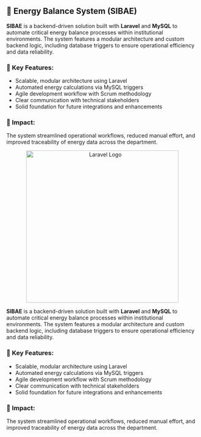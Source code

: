 <h2>🧮 Energy Balance System (SIBAE)</h2>

<p>
  <strong>SIBAE</strong> is a backend-driven solution built with <strong>Laravel</strong> and <strong>MySQL</strong> to automate critical energy balance processes within institutional environments.
  The system features a modular architecture and custom backend logic, including database triggers to ensure operational efficiency and data reliability.
</p>

<h3>🔧 Key Features:</h3>
<ul>
  <li>Scalable, modular architecture using Laravel</li>
  <li>Automated energy calculations via MySQL triggers</li>
  <li>Agile development workflow with Scrum methodology</li>
  <li>Clear communication with technical stakeholders</li>
  <li>Solid foundation for future integrations and enhancements</li>
</ul>

<h3>🚀 Impact:</h3>
<p>
  The system streamlined operational workflows, reduced manual effort, and improved traceability of energy data across the department.
</p>



<p align="center"><a href="https://laravel.com" target="_blank"><img src="https://raw.githubusercontent.com/laravel/art/master/logo-lockup/5%20SVG/2%20CMYK/1%20Full%20Color/laravel-logolockup-cmyk-red.svg" width="400" alt="Laravel Logo"></a></p>

<p>
  <strong>SIBAE</strong> is a backend-driven solution built with <strong>Laravel</strong> and <strong>MySQL</strong> to automate critical energy balance processes within institutional environments.
  The system features a modular architecture and custom backend logic, including database triggers to ensure operational efficiency and data reliability.
</p>

<h3>🔧 Key Features:</h3>
<ul>
  <li>Scalable, modular architecture using Laravel</li>
  <li>Automated energy calculations via MySQL triggers</li>
  <li>Agile development workflow with Scrum methodology</li>
  <li>Clear communication with technical stakeholders</li>
  <li>Solid foundation for future integrations and enhancements</li>
</ul>

<h3>🚀 Impact:</h3>
<p>
  The system streamlined operational workflows, reduced manual effort, and improved traceability of energy data across the department.
</p>
